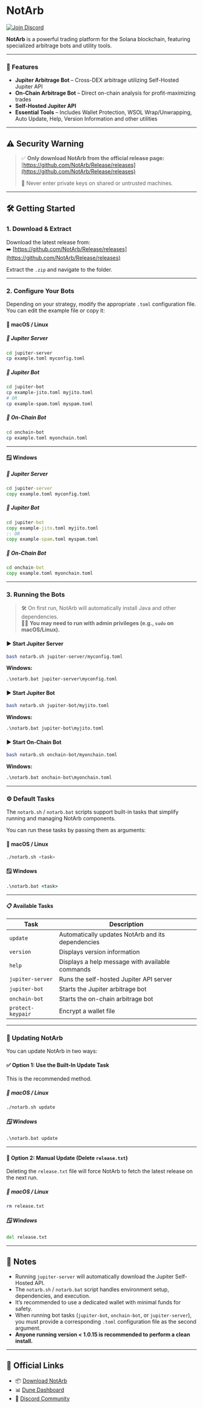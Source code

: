 # NotArb

[![Join Discord](https://dcbadge.limes.pink/api/server/mYfAQnBfqy)](https://discord.notarb.org)

**NotArb** is a powerful trading platform for the Solana blockchain, featuring specialized arbitrage bots and utility tools.

---

### 🚀 Features

- **Jupiter Arbitrage Bot** – Cross-DEX arbitrage utilizing Self-Hosted Jupiter API
- **On-Chain Arbitrage Bot** – Direct on-chain analysis for profit-maximizing trades
- **Self-Hosted Jupiter API**
- **Essential Tools** – Includes Wallet Protection, WSOL Wrap/Unwrapping, Auto Update, Help, Version Information and other utilities

---

## ⚠ Security Warning

> ✅ **Only download NotArb from the official release page:**  
> [https://github.com/NotArb/Release/releases](https://github.com/NotArb/Release/releases)  
>
> 🚫 Never enter private keys on shared or untrusted machines.

---

## 🛠 Getting Started

### 1. Download & Extract

Download the latest release from:  
➡️ [https://github.com/NotArb/Release/releases](https://github.com/NotArb/Release/releases)

Extract the `.zip` and navigate to the folder.

---

### 2. Configure Your Bots

Depending on your strategy, modify the appropriate `.toml` configuration file. You can edit the example file or copy it:

#### 🐧 macOS / Linux

##### 🔧 Jupiter Server
```bash
cd jupiter-server
cp example.toml myconfig.toml
```

##### 🔧 Jupiter Bot
```bash
cd jupiter-bot
cp example-jito.toml myjito.toml
# OR
cp example-spam.toml myspam.toml
```

##### 🔧 On-Chain Bot
```bash
cd onchain-bot
cp example.toml myonchain.toml
```

---

#### 🪟 Windows

##### 🔧 Jupiter Server
```bat
cd jupiter-server
copy example.toml myconfig.toml
```

##### 🔧 Jupiter Bot
```bat
cd jupiter-bot
copy example-jito.toml myjito.toml
:: OR
copy example-spam.toml myspam.toml
```

##### 🔧 On-Chain Bot
```bat
cd onchain-bot
copy example.toml myonchain.toml
```

---

### 3. Running the Bots

> 🛠 On first run, NotArb will automatically install Java and other dependencies.  
> 🧑‍💻 **You may need to run with admin privileges (e.g., `sudo` on macOS/Linux).**

#### ▶️ Start Jupiter Server
```bash
bash notarb.sh jupiter-server/myconfig.toml
```
**Windows:**
```bat
.\notarb.bat jupiter-server\myconfig.toml
```

#### ▶️ Start Jupiter Bot
```bash
bash notarb.sh jupiter-bot/myjito.toml
```
**Windows:**
```bat
.\notarb.bat jupiter-bot\myjito.toml
```

#### ▶️ Start On-Chain Bot
```bash
bash notarb.sh onchain-bot/myonchain.toml
```
**Windows:**
```bat
.\notarb.bat onchain-bot\myonchain.toml
```

---

### ⚙️ Default Tasks

The `notarb.sh` / `notarb.bat` scripts support built-in tasks that simplify running and managing NotArb components.

You can run these tasks by passing them as arguments:

#### 🐧 macOS / Linux
```bash
./notarb.sh <task>
```

#### 🪟 Windows
```bat
.\notarb.bat <task>
```

---

#### 📋 Available Tasks

| Task            | Description                                       |
|-----------------|---------------------------------------------------|
| `update`        | Automatically updates NotArb and its dependencies |
| `version`       | Displays version information                      |
| `help`          | Displays a help message with available commands   |
| `jupiter-server`| Runs the self-hosted Jupiter API server           |
| `jupiter-bot`   | Starts the Jupiter arbitrage bot                  |
| `onchain-bot`   | Starts the on-chain arbitrage bot                 |
| `protect-keypair`| Encrypt a wallet file                         |

---

### 🔄 Updating NotArb

You can update NotArb in two ways:

#### ✅ Option 1: Use the Built-In Update Task

This is the recommended method.

##### 🐧 macOS / Linux
```bash
./notarb.sh update
```

##### 🪟 Windows
```bat
.\notarb.bat update
```

---

#### 🧹 Option 2: Manual Update (Delete `release.txt`)

Deleting the `release.txt` file will force NotArb to fetch the latest release on the next run.

##### 🐧 macOS / Linux
```bash
rm release.txt
```

##### 🪟 Windows
```bat
del release.txt
```

---
## 🧠 Notes

- Running `jupiter-server` will automatically download the Jupiter Self-Hosted API.
- The `notarb.sh` / `notarb.bat` script handles environment setup, dependencies, and execution.
- It’s recommended to use a dedicated wallet with minimal funds for safety.
- When running bot tasks (`jupiter-bot`, `onchain-bot`, or `jupiter-server`), you must provide a corresponding `.toml` configuration file as the second argument.
- **Anyone running version < 1.0.15 is recommended to perform a clean install.**

---
## 🔗 Official Links

- 📦 [Download NotArb](https://download.notarb.org)  
- 📊 [Dune Dashboard](https://dune.notarb.org)
- 💬 [Discord Community](https://discord.notarb.org)  



